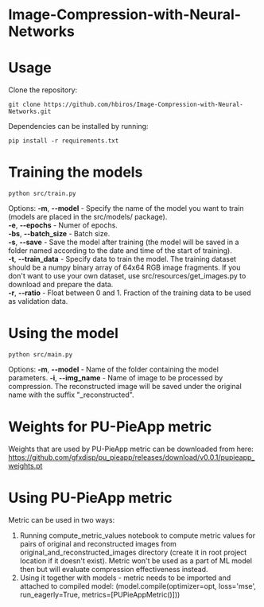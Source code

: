 # Image-Compression-with-Neural-Networks
# Usage
Clone the repository:
```
git clone https://github.com/hbiros/Image-Compression-with-Neural-Networks.git
```
Dependencies can be installed by running:
```
pip install -r requirements.txt
```
# Training the models
```
python src/train.py 
```
Options:
**-m**, **--model** - Specify the name of the model you want to train (models are placed in the src/models/ package). <br />
**-e**, **--epochs** - Numer of epochs. <br />
**-bs**, **--batch_size** - Batch size. <br />
**-s**, **--save** -  Save the model after training (the model will be saved in a folder named according to the date and time of the start of training). <br />
**-t**, **--train_data** - Specify data to train the model. The training dataset should be a numpy binary array of 64x64 RGB image fragments. If you don't want to use your own dataset, use src/resources/get_images.py to download and prepare the data. <br />
**-r**, **--ratio** - Float between 0 and 1. Fraction of the training data to be used as validation data.  <br />

# Using the model
```
python src/main.py
```
Options:
**-m**, **--model** - Name of the folder containing the model parameters.
**-i**, **--img_name** - Name of image to be processed by compression. The reconstructed image will be saved under the original name with the suffix "_reconstructed".
# Weights for PU-PieApp metric
Weights that are used by PU-PieApp metric can be downloaded from here: https://github.com/gfxdisp/pu_pieapp/releases/download/v0.0.1/pupieapp_weights.pt

# Using PU-PieApp metric
Metric can be used in two ways:
1. Running compute_metric_values notebook to compute metric values for pairs of original and reconstructed images from original_and_reconstructed_images directory (create it in root project location if it doesn't exist). Metric won't be used as a part of ML model then but will evaluate compression effectiveness instead.
2. Using it together with models - metric needs to be imported and attached to compiled model: (model.compile(optimizer=opt, loss='mse', run_eagerly=True, metrics=[PUPieAppMetric()]))
